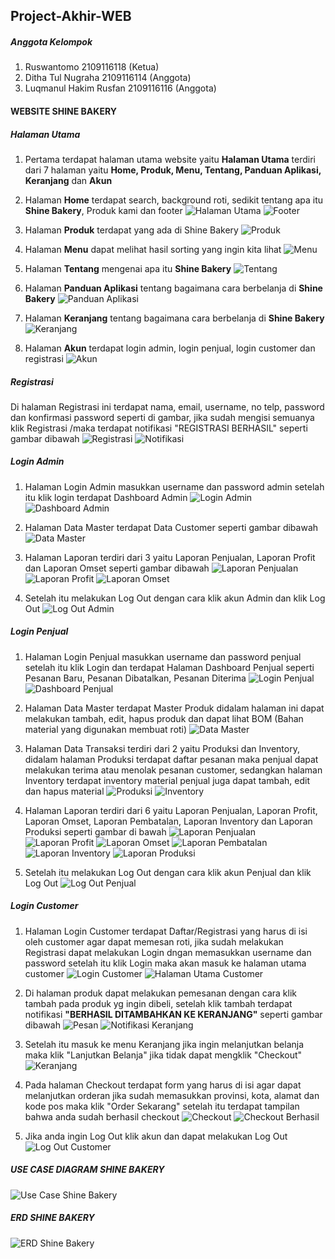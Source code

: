 ## Project-Akhir-WEB

##### Anggota Kelompok
1. Ruswantomo 2109116118 (Ketua)
2. Ditha Tul Nugraha 2109116114 (Anggota)
3. Luqmanul Hakim Rusfan 2109116116 (Anggota)


#### WEBSITE SHINE BAKERY

##### Halaman Utama 
1. Pertama terdapat halaman utama website yaitu **Halaman Utama** terdiri dari 7 halaman yaitu **Home, Produk, Menu, Tentang, Panduan Aplikasi, Keranjang** dan **Akun**
2. Halaman **Home** terdapat search, background roti, sedikit tentang apa itu **Shine Bakery**, Produk kami dan footer
![Halaman Utama](https://github.com/C2-Kelompok-3/Project-Akhir-Web/blob/main/Gambar/Screenshot%202023-05-11%20152402.png)
![Footer](https://github.com/C2-Kelompok-3/Project-Akhir-Web/blob/main/Gambar/Screenshot%202023-05-11%20152425.png)

3. Halaman **Produk** terdapat yang ada di Shine Bakery
![Produk](https://github.com/C2-Kelompok-3/Project-Akhir-Web/blob/main/Gambar/Screenshot%202023-05-11%20170207.png)

4. Halaman **Menu** dapat melihat hasil sorting yang ingin kita lihat
![Menu](https://github.com/C2-Kelompok-3/Project-Akhir-Web/blob/main/Gambar/Screenshot%202023-05-11%20170243.png)

5. Halaman **Tentang** mengenai apa itu **Shine Bakery**
![Tentang](https://github.com/C2-Kelompok-3/Project-Akhir-Web/blob/main/Gambar/Screenshot%202023-05-11%20170259.png)

6. Halaman **Panduan Aplikasi** tentang bagaimana cara berbelanja di **Shine Bakery**
![Panduan Aplikasi](https://github.com/C2-Kelompok-3/Project-Akhir-Web/blob/main/Gambar/Screenshot%202023-05-11%20170312.png)

7. Halaman **Keranjang** tentang bagaimana cara berbelanja di **Shine Bakery**
![Keranjang](https://github.com/C2-Kelompok-3/Project-Akhir-Web/blob/main/Gambar/Screenshot%202023-05-11%20170334.png)

8. Halaman **Akun** terdapat login admin, login penjual, login customer dan registrasi
![Akun](https://github.com/C2-Kelompok-3/Project-Akhir-Web/blob/main/Gambar/Screenshot%202023-05-11%20170351.png)


##### Registrasi
Di halaman Registrasi ini terdapat nama, email, username, no telp, password dan konfirmasi password seperti di gambar, jika sudah mengisi semuanya klik Registrasi /maka terdapat notifikasi "REGISTRASI BERHASIL" seperti gambar dibawah
![Registrasi](https://github.com/C2-Kelompok-3/Project-Akhir-Web/blob/main/Gambar/Screenshot%202023-05-11%20170457.png)
![Notifikasi](https://github.com/C2-Kelompok-3/Project-Akhir-Web/blob/main/Gambar/Screenshot%202023-05-11%20170515.png)


##### Login Admin
1. Halaman Login Admin masukkan username dan password admin setelah itu klik login terdapat Dashboard Admin
![Login Admin](https://github.com/C2-Kelompok-3/Project-Akhir-Web/blob/main/Gambar/Screenshot%202023-05-11%20171141.png)
![Dashboard Admin](https://github.com/C2-Kelompok-3/Project-Akhir-Web/blob/main/Gambar/Screenshot%202023-05-11%20171202.png)

2. Halaman Data Master terdapat Data Customer seperti gambar dibawah 
![Data Master](https://github.com/C2-Kelompok-3/Project-Akhir-Web/blob/main/Gambar/Screenshot%202023-05-11%20171251.png)

3. Halaman Laporan terdiri dari 3 yaitu Laporan Penjualan, Laporan Profit dan Laporan Omset seperti gambar dibawah
![Laporan Penjualan](https://github.com/C2-Kelompok-3/Project-Akhir-Web/blob/main/Gambar/Screenshot%202023-05-11%20171347.png)
![Laporan Profit](https://github.com/C2-Kelompok-3/Project-Akhir-Web/blob/main/Gambar/Screenshot%202023-05-11%20171412.png)
![Laporan Omset](https://github.com/C2-Kelompok-3/Project-Akhir-Web/blob/main/Gambar/Screenshot%202023-05-11%20171426.png)

4. Setelah itu melakukan Log Out dengan cara klik akun Admin dan klik Log Out
![Log Out Admin](https://github.com/C2-Kelompok-3/Project-Akhir-Web/blob/main/Gambar/Screenshot%202023-05-11%20171442.png)


##### Login Penjual
1. Halaman Login Penjual masukkan username dan password penjual setelah itu klik Login dan terdapat Halaman Dashboard Penjual seperti Pesanan Baru, Pesanan Dibatalkan, Pesanan Diterima
![Login Penjual](https://github.com/C2-Kelompok-3/Project-Akhir-Web/blob/main/Gambar/Screenshot%202023-05-11%20171630.png)
![Dashboard Penjual](https://github.com/C2-Kelompok-3/Project-Akhir-Web/blob/main/Gambar/Screenshot%202023-05-11%20171655.png)

2. Halaman Data Master terdapat Master Produk didalam halaman ini dapat melakukan tambah, edit, hapus produk dan dapat lihat BOM (Bahan material yang digunakan membuat roti)
![Data Master](https://github.com/C2-Kelompok-3/Project-Akhir-Web/blob/main/Gambar/Screenshot%202023-05-11%20171709.png)

3. Halaman Data Transaksi terdiri dari 2 yaitu Produksi dan Inventory, didalam halaman Produksi terdapat daftar pesanan maka penjual dapat melakukan terima atau menolak pesanan customer, sedangkan halaman Inventory terdapat inventory material penjual juga dapat tambah, edit dan hapus material
![Produksi](https://github.com/C2-Kelompok-3/Project-Akhir-Web/blob/main/Gambar/Screenshot%202023-05-11%20171759.png)
![Inventory](https://github.com/C2-Kelompok-3/Project-Akhir-Web/blob/main/Gambar/Screenshot%202023-05-11%20171813.png)

4. Halaman Laporan terdiri dari 6 yaitu Laporan Penjualan, Laporan Profit, Laporan Omset, Laporan Pembatalan, Laporan Inventory dan Laporan Produksi seperti gambar di bawah
![Laporan Penjualan](https://github.com/C2-Kelompok-3/Project-Akhir-Web/blob/main/Gambar/Screenshot%202023-05-11%20171842.png)
![Laporan Profit](https://github.com/C2-Kelompok-3/Project-Akhir-Web/blob/main/Gambar/Screenshot%202023-05-11%20171928.png)
![Laporan Omset](https://github.com/C2-Kelompok-3/Project-Akhir-Web/blob/main/Gambar/Screenshot%202023-05-11%20171942.png)
![Laporan Pembatalan](https://github.com/C2-Kelompok-3/Project-Akhir-Web/blob/main/Gambar/Screenshot%202023-05-11%20171959.png)
![Laporan Inventory](https://github.com/C2-Kelompok-3/Project-Akhir-Web/blob/main/Gambar/Screenshot%202023-05-11%20172016.png)
![Laporan Produksi](https://github.com/C2-Kelompok-3/Project-Akhir-Web/blob/main/Gambar/Screenshot%202023-05-11%20172033.png)

5. Setelah itu melakukan Log Out dengan cara klik akun Penjual dan klik Log Out 
![Log Out Penjual](https://github.com/C2-Kelompok-3/Project-Akhir-Web/blob/main/Gambar/Screenshot%202023-05-11%20172053.png)


##### Login Customer
1. Halaman Login Customer terdapat Daftar/Registrasi yang harus di isi oleh customer agar dapat memesan roti, jika sudah melakukan Registrasi dapat melakukan Login dngan memasukkan username dan password setelah itu klik Login maka akan masuk ke halaman utama customer
![Login Customer](https://github.com/C2-Kelompok-3/Project-Akhir-Web/blob/main/Gambar/Screenshot%202023-05-11%20170538.png)
![Halaman Utama Customer](https://github.com/C2-Kelompok-3/Project-Akhir-Web/blob/main/Gambar/Screenshot%202023-05-11%20170600.png)

2. Di halaman produk dapat melakukan pemesanan dengan cara klik tambah pada produk yg ingin dibeli, setelah klik tambah terdapat notifikasi **"BERHASIL DITAMBAHKAN KE KERANJANG"** seperti gambar dibawah
![Pesan](https://github.com/C2-Kelompok-3/Project-Akhir-Web/blob/main/Gambar/Screenshot%202023-05-11%20170805.png)
![Notifikasi Keranjang](https://github.com/C2-Kelompok-3/Project-Akhir-Web/blob/main/Gambar/Screenshot%202023-05-11%20170708.png)

3. Setelah itu masuk ke menu Keranjang jika ingin melanjutkan belanja maka klik "Lanjutkan Belanja" jika tidak dapat mengklik "Checkout"
![Keranjang](https://github.com/C2-Kelompok-3/Project-Akhir-Web/blob/main/Gambar/Screenshot%202023-05-11%20170823.png)

4. Pada halaman Checkout terdapat form yang harus di isi agar dapat melanjutkan orderan jika sudah memasukkan provinsi, kota, alamat dan kode pos maka klik "Order Sekarang" setelah itu terdapat tampilan bahwa anda sudah berhasil checkout
![Checkout](https://github.com/C2-Kelompok-3/Project-Akhir-Web/blob/main/Gambar/Screenshot%202023-05-11%20170942.png)
![Checkout Berhasil](https://github.com/C2-Kelompok-3/Project-Akhir-Web/blob/main/Gambar/Screenshot%202023-05-11%20170957.png)

5. Jika anda ingin Log Out klik akun dan dapat melakukan Log Out
![Log Out Customer](https://github.com/C2-Kelompok-3/Project-Akhir-Web/blob/main/Gambar/Screenshot%202023-05-11%20171033.png)




##### USE CASE DIAGRAM SHINE BAKERY
![Use Case Shine Bakery](https://github.com/C2-Kelompok-3/Project-Akhir-Web/blob/main/Gambar/Use%20Case%20Shine%20Bakery.png)


##### ERD SHINE BAKERY
![ERD Shine Bakery](https://github.com/C2-Kelompok-3/Project-Akhir-Web/blob/main/Gambar/ERD.png)
